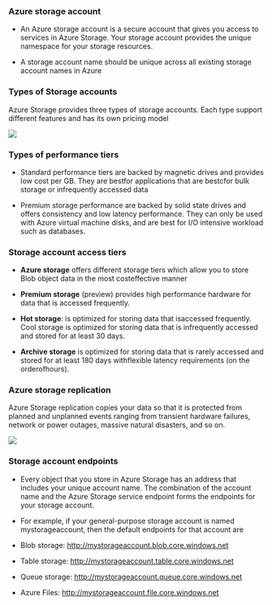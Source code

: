 ### Azure storage account

*  An Azure storage account is a secure account that gives you access to services in Azure Storage. Your storage account provides the unique namespace for your storage resources.

* A storage account name should be unique across all existing storage account names in Azure

### Types of Storage accounts

Azure Storage provides three types of storage accounts. Each type support different features and has its own pricing model

![](../images/3.png)

### Types of performance tiers
* Standard performance tiers are backed by magnetic drives and provides low cost per GB. They are bestfor applications that are bestcfor bulk storage or infrequently accessed data

* Premium storage performance are backed by solid state drives and offers consistency and low latency performance. They can only be used with Azure virtual machine disks, and are best for I/O intensive workload such as databases.

### Storage account access tiers

* **Azure storage** offers different storage tiers which allow you to store Blob object data in the most costeffective manner

* **Premium storage** (preview) provides high performance hardware for data that is accessed frequently.

* **Hot storage**: is optimized for storing data that isaccessed frequently. Cool storage is optimized for storing data that is infrequently accessed and stored for at least 30 days.

* **Archive storage** is optimized for storing data that is rarely accessed and stored for at least 180 days withflexible latency requirements (on the orderofhours).

### Azure storage replication

Azure Storage replication copies your data so that it is protected from planned and unplanned events ranging from transient hardware failures, network or power outages, massive natural disasters, and so on.

![](../images/storage-replication.png)

### Storage account endpoints
* Every object that you store in Azure Storage has an address that includes your unique account name. The combination of the account name and the Azure Storage service endpoint forms the endpoints for your storage account.

* For example, if your general-purpose storage account is named mystorageaccount, then the default endpoints for that account are

* Blob storage: http://mystorageaccount.blob.core.windows.net 
* Table storage: http://mystorageaccount.table.core.windows.net 
* Queue storage: http://mystorageaccount.queue.core.windows.net 
* Azure Files: http://mystorageaccount.file.core.windows.net
